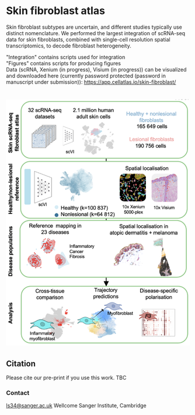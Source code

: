 # Skin fibroblast atlas

Skin fibroblast subtypes are uncertain, and different studies typically use distinct nomenclature. We performed the largest integration of scRNA-seq data for skin fibroblasts, combined with single-cell resolution spatial transcriptomics, to decode fibroblast heterogeneity.

"Integration" contains scripts used for integration\
"Figures" contains scripts for producing figures \
Data (scRNA, Xenium (in progress), Visium (in progress)) can be visualized and downloaded here (currently password protected (password in manuscript under submission)): https://app.cellatlas.io/skin-fibroblast/

<h1 align="center">
    <picture>
        <source srcset="https://raw.githubusercontent.com/haniffalab/skin_fibroblast_atlas/main/misc/overview.png">
        <img width="800" src="https://raw.githubusercontent.com/haniffalab/skin_fibroblast_atlas/main/misc/overview.png" alt="overview">
    </picture>
</h1>



## Citation

Please cite our pre-print if you use this work. TBC


 ### Contact

ls34@sanger.ac.uk
Wellcome Sanger Institute, Cambridge